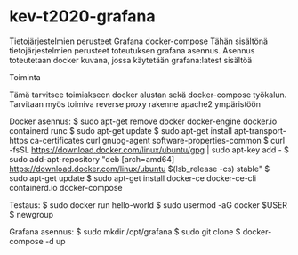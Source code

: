 # kev-t2020-grafana
Tietojärjestelmien perusteet Grafana docker-compose
Tähän sisältönä tietojärjestelmien perusteet toteutuksen grafana asennus. Asennus toteutetaan docker kuvana, jossa käytetään grafana:latest sisältöä

Toiminta

Tämä tarvitsee toimiakseen docker alustan sekä docker-compose työkalun. Tarvitaan myös toimiva reverse proxy rakenne apache2 ympäristöön

Docker asennus:
$ sudo apt-get remove docker docker-engine docker.io containerd runc
$ sudo apt-get update
$ sudo apt-get install apt-transport-https ca-certificates curl gnupg-agent software-properties-common
$ curl -fsSL https://download.docker.com/linux/ubuntu/gpg | sudo apt-key add -
$ sudo add-apt-repository "deb [arch=amd64] https://download.docker.com/linux/ubuntu $(lsb_release -cs) stable"
$ sudo apt-get update
$ sudo apt-get install docker-ce docker-ce-cli containerd.io docker-compose

Testaus:
$ sudo docker run hello-world
$ sudo usermod -aG docker $USER
$ newgroup

Grafana asennus:
$ sudo mkdir /opt/grafana
$ sudo git clone 
$ docker-compose -d up 
